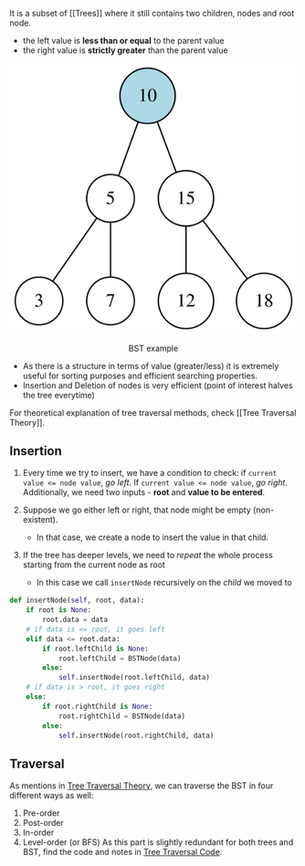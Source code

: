 It is a subset of [[Trees]] where it still contains two children, nodes and root node.
- the left value is **less than or equal** to the parent value
- the right value is **strictly greater** than the parent value


![bst| center](../assets/bst.svg)
<div style="text-align: center">
  BST example
</div>


- As there is a structure in terms of value (greater/less) it is extremely useful for sorting purposes and efficient searching properties.
- Insertion and Deletion of nodes is very efficient (point of interest halves the tree everytime)

For theoretical explanation of tree traversal methods, check [[Tree Traversal Theory]].
## Insertion

 1. Every time we try to insert, we have a condition to check: if `current value <= node value`,  *go left*. If `current value <= node value`, *go right*. Additionally, we need two inputs - **root** and **value to be entered**. 
 
2. Suppose we go either left or right, that node might be empty (non-existent). 
	- In that case, we create a node to insert the value in that child.

3. If the tree has deeper levels, we need to *repeat* the whole process starting from the current node as root
	- In this case we call `insertNode` recursively on the *child* we moved to

```python
def insertNode(self, root, data):
	if root is None:
		root.data = data
	# if data is <= root, it goes left
	elif data <= root.data:
		if root.leftChild is None:
			root.leftChild = BSTNode(data)
		else:
			self.insertNode(root.leftChild, data)
	# if data is > root, it goes right
	else:
		if root.rightChild is None:
			root.rightChild = BSTNode(data)
		else:
			self.insertNode(root.rightChild, data)
```

## Traversal

As mentions in [Tree Traversal Theory](Tree%20Traversal%20Theory.md), we can traverse the BST in four different ways as well:
1. Pre-order
2. Post-order
3. In-order
4. Level-order (or BFS)
As this part is slightly redundant for both trees and BST, find the code and notes in [Tree Traversal Code](Tree%20Traversal%20Code.md).

